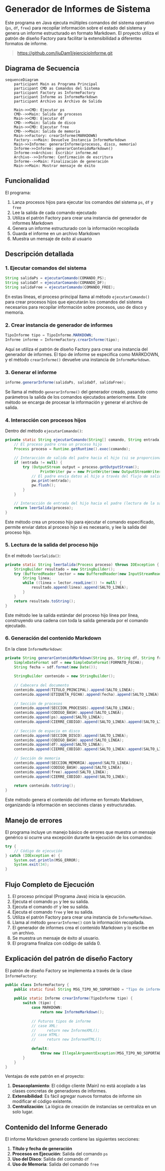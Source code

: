 # Generador de Informes de Sistema

Este programa en Java ejecuta múltiples comandos del sistema operativo (`ps`, `df`, `free`) para recopilar información sobre el estado del sistema y genera un informe estructurado en formato Markdown. El proyecto utiliza el patrón de diseño Factory para facilitar la extensibilidad a diferentes formatos de informe.
> https://github.com/liuDam1/ejercicioInforme.git

## Diagrama de Secuencia

```mermaid
sequenceDiagram
    participant Main as Programa Principal
    participant CMD as Comandos del Sistema
    participant Factory as InformeFactory
    participant Informe as InformeMarkdown
    participant Archivo as Archivo de Salida

    Main->>CMD: Ejecutar ps
    CMD-->>Main: Salida de procesos
    Main->>CMD: Ejecutar df
    CMD-->>Main: Salida de disco
    Main->>CMD: Ejecutar free
    CMD-->>Main: Salida de memoria
    Main->>Factory: crearInforme(MARKDOWN)
    Factory-->>Main: Devuelve Instancia InformeMarkdown
    Main->>Informe: generarInforme(procesos, disco, memoria)
    Informe->>Informe: generarContenidoMarkdown()
    Informe->>Archivo: Escribir informe.md
    Archivo-->>Informe: Confirmación de escritura
    Informe-->>Main: Finalización de generación
    Main->>Main: Mostrar mensaje de éxito
```

## Funcionalidad

El programa:

1. Lanza procesos hijos para ejecutar los comandos del sistema `ps`, `df` y `free`
2. Lee la salida de cada comando ejecutado
3. Utiliza el patrón Factory para crear una instancia del generador de informes Markdown
4. Genera un informe estructurado con la información recopilada
5. Guarda el informe en un archivo Markdown
6. Muestra un mensaje de éxito al usuario

## Descripción detallada

### 1. Ejecutar comandos del sistema

```java
String salidaPs = ejecutarComando(COMANDO_PS);
String salidaDf = ejecutarComando(COMANDO_DF);
String salidaFree = ejecutarComando(COMANDO_FREE);
```

En estas líneas, el proceso principal llama al método `ejecutarComando()` para crear procesos hijos que ejecutarán los comandos del sistema necesarios para recopilar información sobre procesos, uso de disco y memoria.

### 2. Crear instancia de generador de informes

```java
TipoInforme tipo = TipoInforme.MARKDOWN;
Informe informe = InformeFactory.crearInforme(tipo);
```

Aquí se utiliza el patrón de diseño Factory para crear una instancia del generador de informes. El tipo de informe se especifica como MARKDOWN, y el método `crearInforme()` devuelve una instancia de `InformeMarkdown`.

### 3. Generar el informe

```java
informe.generarInforme(salidaPs, salidaDf, salidaFree);
```

Se llama al método `generarInforme()` del generador creado, pasando como parámetros la salida de los comandos ejecutados anteriormente. Este método se encarga de procesar la información y generar el archivo de salida.

### 4. Interacción con procesos hijos

Dentro del método `ejecutarComando()`:

```java
private static String ejecutarComando(String[] comando, String entrada) throws IOException {
    // El proceso padre crea un proceso hijo
    Process proceso = Runtime.getRuntime().exec(comando);

    // Interacción de salida del padre hacia el hijo (si se proporciona entrada)
    if (entrada != null) {
        try (OutputStream output = proceso.getOutputStream();
                PrintWriter pw = new PrintWriter(new OutputStreamWriter(output))) {
            // El padre envía datos al hijo a través del flujo de salida del proceso
            pw.print(entrada);
            pw.flush();
        }
    }

    // Interacción de entrada del hijo hacia el padre (lectura de la salida del hijo)
    return leerSalida(proceso);
}
```

Este método crea un proceso hijo para ejecutar el comando especificado, permite enviar datos al proceso hijo si es necesario, y lee la salida del proceso hijo.

### 5. Lectura de la salida del proceso hijo

En el método `leerSalida()`:

```java
private static String leerSalida(Process proceso) throws IOException {
    StringBuilder resultado = new StringBuilder();
    try (BufferedReader lector = new BufferedReader(new InputStreamReader(proceso.getInputStream()))) {
        String linea;
        while ((linea = lector.readLine()) != null) {
            resultado.append(linea).append(SALTO_LINEA);
        }
    }
    return resultado.toString();
}
```

Este método lee la salida estándar del proceso hijo línea por línea, construyendo una cadena con toda la salida generada por el comando ejecutado.

### 6. Generación del contenido Markdown

En la clase `InformeMarkdown`:

```java
private String generarContenidoMarkdown(String ps, String df, String free) {
    SimpleDateFormat sdf = new SimpleDateFormat(FORMATO_FECHA);
    String fecha = sdf.format(new Date());
    
    StringBuilder contenido = new StringBuilder();
    
    // Cabecera del documento
    contenido.append(TITULO_PRINCIPAL).append(SALTO_LINEA);
    contenido.append(ETIQUETA_FECHA).append(fecha).append(SALTO_LINEA).append(SALTO_LINEA);
    
    // Sección de procesos
    contenido.append(SECCION_PROCESOS).append(SALTO_LINEA);
    contenido.append(CODIGO_BASH).append(SALTO_LINEA);
    contenido.append(ps).append(SALTO_LINEA);
    contenido.append(CIERRE_CODIGO).append(SALTO_LINEA).append(SALTO_LINEA);
    
    // Sección de espacio en disco
    contenido.append(SECCION_DISCO).append(SALTO_LINEA);
    contenido.append(CODIGO_BASH).append(SALTO_LINEA);
    contenido.append(df).append(SALTO_LINEA);
    contenido.append(CIERRE_CODIGO).append(SALTO_LINEA).append(SALTO_LINEA);
    
    // Sección de memoria
    contenido.append(SECCION_MEMORIA).append(SALTO_LINEA);
    contenido.append(CODIGO_BASH).append(SALTO_LINEA);
    contenido.append(free).append(SALTO_LINEA);
    contenido.append(CIERRE_CODIGO).append(SALTO_LINEA);
    
    return contenido.toString();
}
```

Este método genera el contenido del informe en formato Markdown, organizando la información en secciones claras y estructuradas.

## Manejo de errores

El programa incluye un manejo básico de errores que muestra un mensaje genérico si ocurre una excepción durante la ejecución de los comandos:

```java
try {
    // Código de ejecución
} catch (IOException e) {
    System.out.println(MSG_ERROR);
    System.exit(34);
}
```

## Flujo Completo de Ejecución

1. El proceso principal (Programa Java) inicia la ejecución.
2. Ejecuta el comando `ps` y lee su salida.
3. Ejecuta el comando `df` y lee su salida.
4. Ejecuta el comando `free` y lee su salida.
5. Utiliza el patrón Factory para crear una instancia de `InformeMarkdown`.
6. Llama al método `generarInforme()` con la información recopilada.
7. El generador de informes crea el contenido Markdown y lo escribe en un archivo.
8. Se muestra un mensaje de éxito al usuario.
9. El programa finaliza con código de salida 0.

## Explicación del patrón de diseño Factory

El patrón de diseño Factory se implementa a través de la clase `InformeFactory`:

```java
public class InformeFactory {
    public static final String MSG_TIPO_NO_SOPORTADO = "Tipo de informe no soportado: ";
    
    public static Informe crearInforme(TipoInforme tipo) {
        switch (tipo) {
            case MARKDOWN:
                return new InformeMarkdown();
                
            // Futuros tipos de informe
            // case XML:
            //     return new InformeXML();
            // case HTML:
            //     return new InformeHTML();
                
            default:
                throw new IllegalArgumentException(MSG_TIPO_NO_SOPORTADO + tipo);
        }
    }
}
```

Ventajas de este patrón en el proyecto:

1. **Desacoplamiento**: El código cliente (Main) no está acoplado a las clases concretas de generadores de informes.
2. **Extensibilidad**: Es fácil agregar nuevos formatos de informe sin modificar el código existente.
3. **Centralización**: La lógica de creación de instancias se centraliza en un solo lugar.

## Contenido del Informe Generado

El informe Markdown generado contiene las siguientes secciones:

1. **Título y fecha de generación**
2. **Procesos en Ejecución**: Salida del comando `ps`
3. **Uso del Disco**: Salida del comando `df`
4. **Uso de Memoria**: Salida del comando `free`